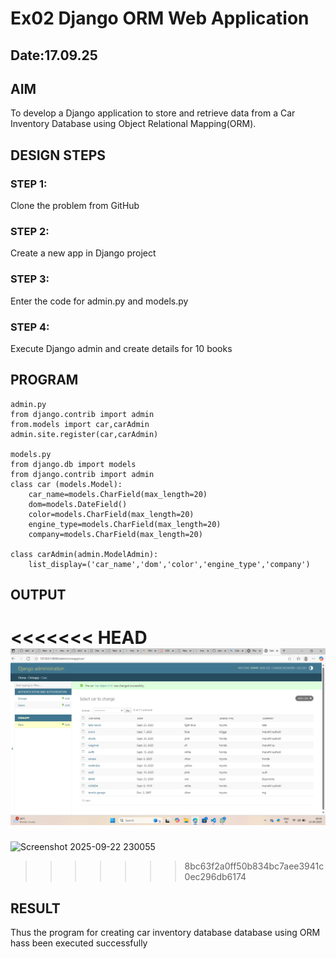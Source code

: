 # Ex02 Django ORM Web Application
## Date:17.09.25 

## AIM
To develop a Django application to store and retrieve data from a Car Inventory Database using Object Relational Mapping(ORM).




## DESIGN STEPS

### STEP 1:
Clone the problem from GitHub

### STEP 2:
Create a new app in Django project

### STEP 3:
Enter the code for admin.py and models.py

### STEP 4:
Execute Django admin and create details for 10 books

## PROGRAM
```
admin.py
from django.contrib import admin
from.models import car,carAdmin
admin.site.register(car,carAdmin)

models.py
from django.db import models
from django.contrib import admin
class car (models.Model):
    car_name=models.CharField(max_length=20)
    dom=models.DateField()
    color=models.CharField(max_length=20)
    engine_type=models.CharField(max_length=20)
    company=models.CharField(max_length=20)

class carAdmin(admin.ModelAdmin):
    list_display=('car_name','dom','color','engine_type','company')
```


## OUTPUT
<<<<<<< HEAD
![alt text](<Screenshots/Screenshot 2025-09-23 093044.png>)
=======
<img width="1919" height="1070" alt="Screenshot 2025-09-22 230055" src="https://github.com/user-attachments/assets/df56aa76-ff33-42a8-b9c8-83a306140a4b" />

>>>>>>> 8bc63f2a0ff50b834bc7aee3941c0ec296db6174




## RESULT
Thus the program for creating car inventory database database using ORM hass been executed successfully
